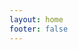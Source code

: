 ```yaml
---
layout: home
footer: false
---
```


<div style="margin-top: 70px !important"></div>
<HomePage />

<div style="margin-top: 100px !important"></div>
<Archives />
